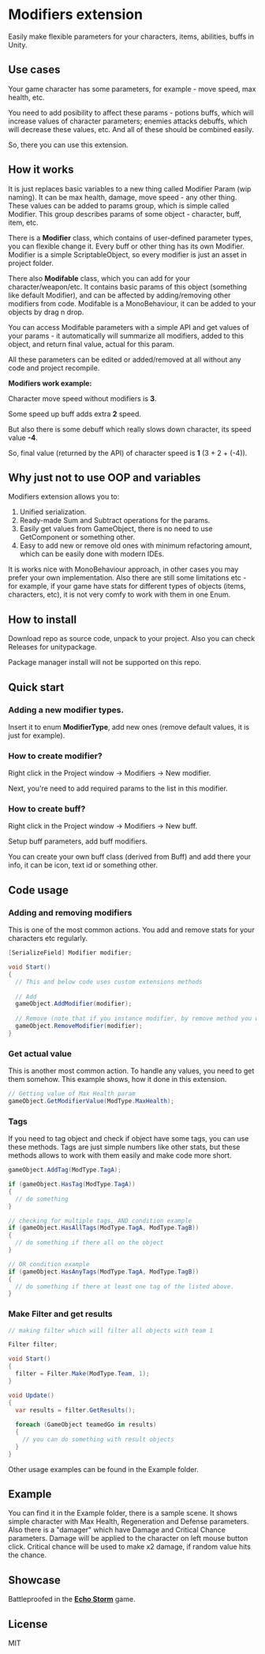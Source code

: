 # Modifiers extension
Easily make flexible parameters for your characters, items, abilities, buffs in Unity.

## Use cases
Your game character has some parameters, for example - move speed, max health, etc.

You need to add posibility to affect these params - potions buffs, which will increase values of character parameters; enemies attacks debuffs, which will decrease these values, etc. And all of these should be combined easily.

So, there you can use this extension. 


## How it works
It is just replaces basic variables to a new thing called Modifier Param (wip naming). It can be max health, damage, move speed - any other thing. These values can be added to params group, which is simple called Modifier. This group describes params of some object - character, buff, item, etc.

There is a **Modifier** class, which contains of user-defined parameter types, you can flexible change it. Every buff or other thing has its own Modifier. Modifier is a simple ScriptableObject, so every modifier is just an asset in project folder.

There also **Modifable** class, which you can add for your character/weapon/etc. It contains basic params of this object (something like default Modifier), and can be affected by adding/removing other modifiers from code. Modifable is a MonoBehaviour, it can be added to your objects by drag n drop.

You can access Modifable parameters with a simple API and get values of your params - it automatically will summarize all modifiers, added to this object, and return final value, actual for this param.

All these parameters can be edited or added/removed at all without any code and project recompile. 

**Modifiers work example:**

Character move speed without modifiers is **3**.

Some speed up buff adds extra **2** speed.

But also there is some debuff which really slows down character, its speed value **-4**.

So, final value (returned by the API) of character speed is **1** (3 + 2 + (-4)).

## Why just not to use OOP and variables
Modifiers extension allows you to:
1. Unified serialization.
2. Ready-made Sum and Subtract operations for the params.
3. Easily get values from GameObject, there is no need to use GetComponent or something other.
4. Easy to add new or remove old ones with minimum refactoring amount, which can be easily done with modern IDEs.

It is works nice with MonoBehaviour approach, in other cases you may prefer your own implementation. Also  there are still some limitations etc - for example, if your game have stats for different types of objects (items, characters, etc), it is not very comfy to work with them in one Enum.

## How to install
Download repo as source code, unpack to your project. Also you can check Releases for unitypackage.

Package manager install will not be supported on this repo.

## Quick start

### Adding a new modifier types.
Insert it to enum **ModifierType**, add new ones (remove default values, it is just for example).

### How to create modifier?
Right click in the Project window -> Modifiers -> New modifier.

Next, you're need to add required params to the list in this modifier.

### How to create buff?
Right click in the Project window -> Modifiers -> New buff.

Setup buff parameters, add buff modifiers.

You can create your own buff class (derived from Buff) and add there your info, it can be icon, text id or something other.
## Code usage
### Adding and removing modifiers
This is one of the most common actions. You add and remove stats for your characters etc regularly.
```cs 
[SerializeField] Modifier modifier;

void Start() 
{
  // This and below code uses custom extensions methods
    
  // Add
  gameObject.AddModifier(modifier);
    
  // Remove (note that if you instance modifier, by remove method you will be able to remove only modifiers, same to instance, not the original one).
  gameObject.RemoveModifier(modifier);
}
```

### Get actual value
This is another most common action. To handle any values, you need to get them somehow. This example shows, how it done in this extension.
```cs
// Getting value of Max Health param
gameObject.GetModifierValue(ModType.MaxHealth);
```

### Tags
If you need to tag object and check if object have some tags, you can use these methods.
Tags are just simple numbers like other stats, but these methods allows to work with them easily and make code more short.

```cs
gameObject.AddTag(ModType.TagA);

if (gameObject.HasTag(ModType.TagA))
{
  // do something
}

// checking for multiple tags, AND condition example
if (gameObject.HasAllTags(ModType.TagA, ModType.TagB))
{
  // do something if there all on the object
}

// OR condition example
if (gameObject.HasAnyTags(ModType.TagA, ModType.TagB))
{
  // do something if there at least one tag of the listed above.
}
```


### Make Filter and get results
```cs
// making filter which will filter all objects with team 1

Filter filter;

void Start() 
{
  filter = Filter.Make(ModType.Team, 1);
}

void Update() 
{
  var results = filter.GetResults();
  
  foreach (GameObject teamedGo in results)
  {
    // you can do something with result objects
  }
}
```

Other usage examples can be found in the Example folder.

## Example
You can find it in the Example folder, there is a sample scene.
It shows simple character with Max Health, Regeneration and Defense parameters.
Also there is a "damager" which have Damage and Critical Chance parameters. Damage will be applied to the character on left mouse button click. Critical chance will be used to make x2 damage, if random value hits the chance.

## Showcase
Battleproofed in the **[Echo Storm](https://store.steampowered.com/app/2282200/Echo_Storm)** game.

## License
MIT
